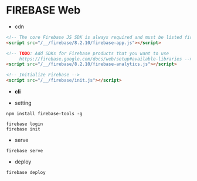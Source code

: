 # FIREBASE Web


+  cdn

```html
<!-- The core Firebase JS SDK is always required and must be listed first -->
<script src="/__/firebase/8.2.10/firebase-app.js"></script>

<!-- TODO: Add SDKs for Firebase products that you want to use
     https://firebase.google.com/docs/web/setup#available-libraries -->
<script src="/__/firebase/8.2.10/firebase-analytics.js"></script>

<!-- Initialize Firebase -->
<script src="/__/firebase/init.js"></script>
```

+ **cli**

+ setting 

```
npm install firebase-tools -g
```
```
firebase login
firebase init
```

+ serve
```
firebase serve
```

+ deploy
```
firebase deploy
```

